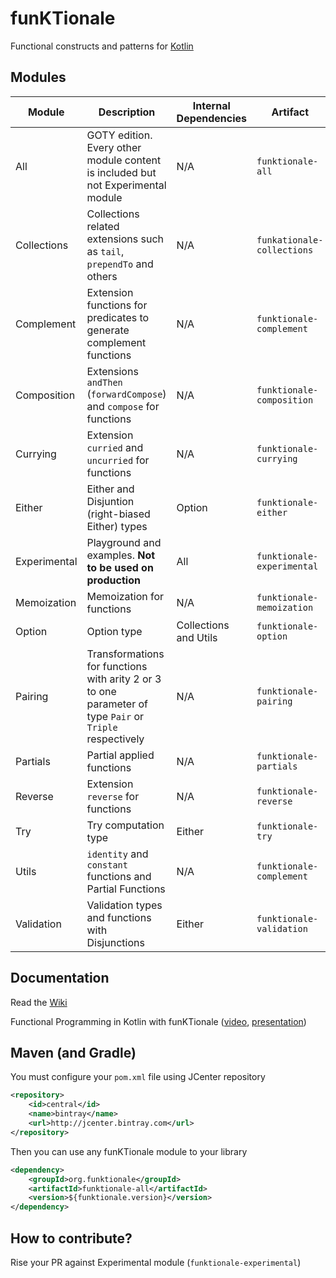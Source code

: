 funKTionale
===========

Functional constructs and patterns for [Kotlin](http://kotlin-lang.org)

## Modules

| Module | Description | Internal Dependencies | Artifact | Size(KB) |
|---|---|---|---|---| 
|All| GOTY edition. Every other module content is included but not Experimental module|N/A|`funktionale-all`|1328|
|Collections|Collections related extensions such as `tail`, `prependTo` and others|N/A|`funkationale-collections`|4|
|Complement|Extension functions for predicates to generate complement functions|N/A|`funktionale-complement`|36|
|Composition| Extensions `andThen` (`forwardCompose`) and `compose` for functions|N/A|`funktionale-composition`|8|
|Currying|Extension `curried` and `uncurried` for functions|N/A|`funktionale-currying`|348|
|Either|Either and Disjuntion (right-biased Either) types|Option|`funktionale-either`|44|
|Experimental|Playground and examples. **Not to be used on production**|All|`funktionale-experimental`|148|
|Memoization|Memoization for functions|N/A|`funktionale-memoization`|112|
|Option|Option type|Collections and Utils|`funktionale-option`|20|
|Pairing|Transformations for functions with arity 2 or 3 to one parameter of type `Pair` or `Triple` respectively |N/A|`funktionale-pairing`|8|
|Partials|Partial applied functions|N/A|`funktionale-partials`|688|
|Reverse|Extension `reverse` for functions|N/A|`funktionale-reverse`|32|
|Try|Try computation type|Either|`funktionale-try`|12|
|Utils|`identity` and `constant` functions and Partial Functions |N/A|`funktionale-complement`|20|
|Validation|Validation types and functions with Disjunctions|Either|`funktionale-validation`|12|

## Documentation

Read the [Wiki](https://github.com/MarioAriasC/funKTionale/wiki)

Functional Programming in Kotlin with funKTionale ([video](https://www.youtube.com/watch?v=klakgWp1KWg), [presentation](https://speakerdeck.com/marioariasc/functional-programming-in-kotlin-with-funktionale-2))

## Maven (and Gradle)

You must configure your `pom.xml` file using JCenter repository

```xml
<repository>
    <id>central</id>
    <name>bintray</name>
    <url>http://jcenter.bintray.com</url>
</repository>
```

Then you can use any funKTionale module to your library

```xml
<dependency>
    <groupId>org.funktionale</groupId>
    <artifactId>funktionale-all</artifactId>
    <version>${funktionale.version}</version>
</dependency>
```

## How to contribute?

Rise your PR against Experimental module (`funktionale-experimental`)


